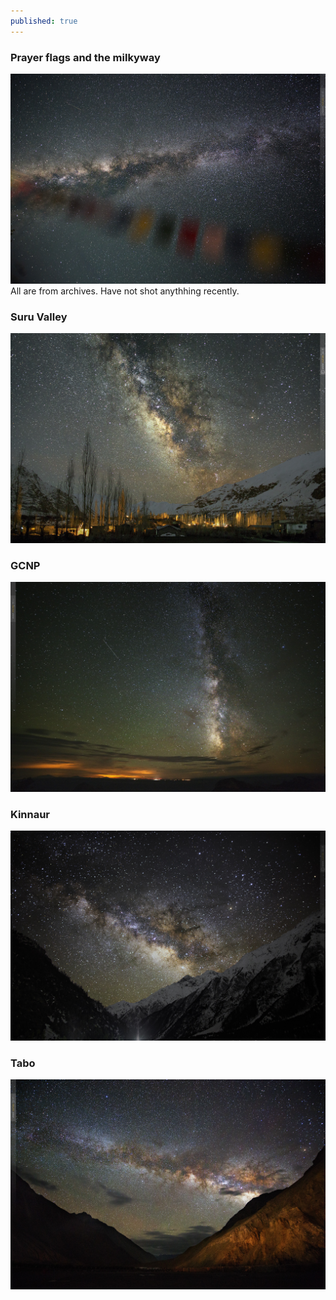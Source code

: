 ```yaml
---
published: true
---
```

### Prayer flags and the milkyway
![](/assets/images/Milkyway/Nako68C0118.jpg)
All are from archives. Have not shot anythhing recently. 
<!-- more --> 
### Suru Valley
![](/assets/images/Milkyway/Kargil68C5267.jpg)

### GCNP
![](/assets/images/Milkyway/GCNP68C9207.jpg)

### Kinnaur
![](/assets/images/Milkyway/Kinnaur68C9211.jpg)

### Tabo
![](/assets/images/Milkyway/Tabo68C0824.jpg)
